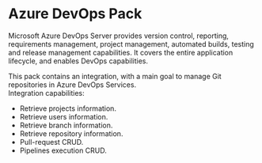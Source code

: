 # Azure DevOps Pack

Microsoft Azure DevOps Server provides version control, reporting, requirements management, project management, automated builds, testing and release management capabilities. It covers the entire application lifecycle, and enables DevOps capabilities.<br>

This pack contains an integration, with a main goal to manage Git repositories in Azure DevOps Services.<br>
Integration capabilities:

- Retrieve projects information.
- Retrieve users information.
- Retrieve branch information.
- Retrieve repository information.
- Pull-request CRUD.
- Pipelines execution CRUD.
